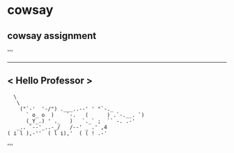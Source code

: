 # cowsay
## cowsay assignment

'''
   _________________
  < Hello Professor >
   -----------------
      \
       \
        ("`-'  '-/") .___..--' ' "`-._
          ` o_ o  )    `-.   (      ) .`-.__. `)
          (_Y_.) ' ._   )   `._` ;  `` -. .-'
       _.. `--'_..-_/   /--' _ .' ,4
    ( i l ),-''  ( l i),'  ( ( ! .-'

'''